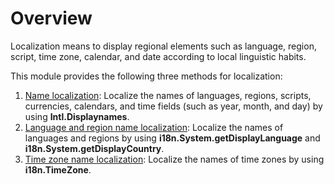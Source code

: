 # Overview

<!--Kit: Localization Kit-->
<!--Subsystem: Global-->
<!--Owner: @yliupy-->
<!--Designer: @sunyaozu-->
<!--Tester: @lpw_work-->
<!--Adviser: @Brilliantry_Rui-->

Localization means to display regional elements such as language, region, script, time zone, calendar, and date according to local linguistic habits.

This module provides the following three methods for localization:
1. [Name localization](https://developer.mozilla.org/en-US/docs/Web/JavaScript/Reference/Global_Objects/Intl/DisplayNames): Localize the names of languages, regions, scripts, currencies, calendars, and time fields (such as year, month, and day) by using **Intl.Displaynames**.
2. [Language and region name localization](i18n-language-region-display.md): Localize the names of languages and regions by using **i18n.System.getDisplayLanguage** and **i18n.System.getDisplayCountry**. 
3. [Time zone name localization](i18n-time-zone-display.md): Localize the names of time zones by using **i18n.TimeZone**. 
